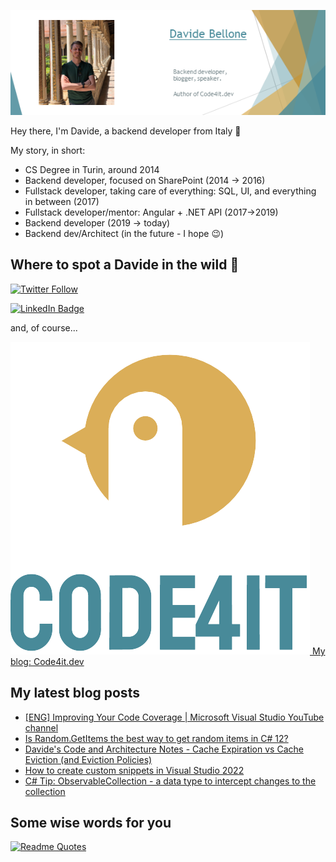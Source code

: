 ![Profile banner](./DavideBellone.png)

Hey there, I'm Davide, a backend developer from Italy 🤏 

My story, in short:

* CS Degree in Turin, around 2014
* Backend developer, focused on SharePoint (2014 -> 2016)
* Fullstack developer, taking care of everything: SQL, UI, and everything in between (2017)
* Fullstack developer/mentor: Angular + .NET API (2017->2019)
* Backend developer (2019 -> today)
* Backend dev/Architect (in the future - I hope 😉)

## Where to spot a Davide in the wild 🦏

[![Twitter Follow](https://img.shields.io/twitter/follow/BelloneDavide?label=Let%27s%20get%20in%20touch%20on%20Twitter&style=social)](https://twitter.com/BelloneDavide)

[![LinkedIn Badge](https://img.shields.io/badge/LinkedIn-Profile-informational?style=social&logo=linkedin)](https://www.linkedin.com/in/bellonedavide/)

and, of course...

[![Personal blog](./logo_small.png) My blog: Code4it.dev](https://www.code4it.dev/)


## My latest blog posts

<!-- BLOG-POST-LIST:START -->
- [[ENG] Improving Your Code Coverage | Microsoft Visual Studio YouTube channel](https://www.code4it.dev/video/code-coverage-visualstudio-toolbox/)
- [Is Random.GetItems the best way to get random items in C# 12?](https://www.code4it.dev/blog/how-to-get-random-items/)
- [Davide&#39;s Code and Architecture Notes - Cache Expiration vs Cache Eviction &lpar;and Eviction Policies&rpar;](https://www.code4it.dev/architecture-notes/cache-expiration-and-eviction/)
- [How to create custom snippets in Visual Studio 2022](https://www.code4it.dev/blog/custom-snippets-visualstudio2022/)
- [C# Tip: ObservableCollection - a data type to intercept changes to the collection](https://www.code4it.dev/csharptips/observablecollection/)
<!-- BLOG-POST-LIST:END -->



## Some wise words for you

[![Readme Quotes](https://quotes-github-readme.vercel.app/api?type=horizontal&theme=light)](https://github.com/piyushsuthar/github-readme-quotes)
